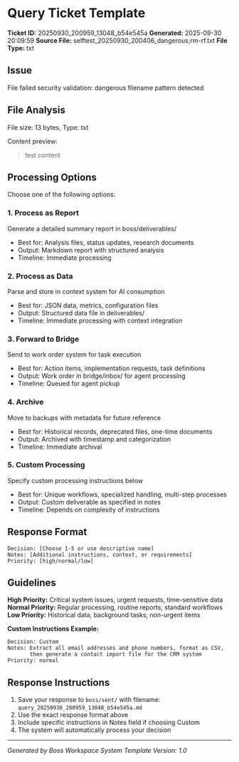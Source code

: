 # Query Ticket Template

**Ticket ID:** 20250930_200959_13048_b54e545a
**Generated:** 2025-09-30 20:09:59
**Source File:** selftest_20250930_200406_dangerous;rm-rf.txt
**File Type:** txt

## Issue
File failed security validation: dangerous filename pattern detected

## File Analysis
File size:       13 bytes, Type: txt

Content preview:
> test content

## Processing Options

Choose one of the following options:

### 1. Process as Report
Generate a detailed summary report in boss/deliverables/
- Best for: Analysis files, status updates, research documents
- Output: Markdown report with structured analysis
- Timeline: Immediate processing

### 2. Process as Data
Parse and store in context system for AI consumption
- Best for: JSON data, metrics, configuration files
- Output: Structured data file in deliverables/
- Timeline: Immediate processing with context integration

### 3. Forward to Bridge
Send to work order system for task execution
- Best for: Action items, implementation requests, task definitions
- Output: Work order in bridge/inbox/ for agent processing
- Timeline: Queued for agent pickup

### 4. Archive
Move to backups with metadata for future reference
- Best for: Historical records, deprecated files, one-time documents
- Output: Archived with timestamp and categorization
- Timeline: Immediate archival

### 5. Custom Processing
Specify custom processing instructions below
- Best for: Unique workflows, specialized handling, multi-step processes
- Output: Custom deliverable as specified in notes
- Timeline: Depends on complexity of instructions

## Response Format

```
Decision: [Choose 1-5 or use descriptive name]
Notes: [Additional instructions, context, or requirements]
Priority: [high/normal/low]
```

## Guidelines

**High Priority:** Critical system issues, urgent requests, time-sensitive data
**Normal Priority:** Regular processing, routine reports, standard workflows
**Low Priority:** Historical data, background tasks, non-urgent items

**Custom Instructions Example:**
```
Decision: Custom
Notes: Extract all email addresses and phone numbers, format as CSV,
       then generate a contact import file for the CRM system
Priority: normal
```

## Response Instructions

1. Save your response to `boss/sent/` with filename: `query_20250930_200959_13048_b54e545a.md`
2. Use the exact response format above
3. Include specific instructions in Notes field if choosing Custom
4. The system will automatically process your decision

---
*Generated by Boss Workspace System*
*Template Version: 1.0*